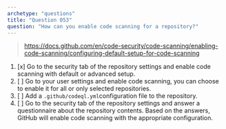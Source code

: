 ```yaml
---
archetype: "questions"
title: "Question 053"
question: "How can you enable code scanning for a repository?"
---
```



> https://docs.github.com/en/code-security/code-scanning/enabling-code-scanning/configuring-default-setup-for-code-scanning
1. [x] Go to the security tab of the repository settings and enable code scanning with default or advanced setup.
1. [ ] Go to your user settings and enable code scanning, you can choose to enable it for all or only selected repositories.
1. [ ] Add a `.github/codeql.yml`configuration file to the repository.
1. [ ] Go to the security tab of the repository settings and answer a questionnaire about the repository contents. Based on the answers, GitHub will enable code scanning with the appropriate configuration.
